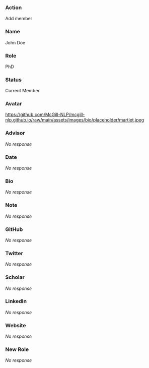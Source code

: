 ### Action

Add member

### Name

John Doe

### Role

PhD

### Status

Current Member

### Avatar

https://github.com/McGill-NLP/mcgill-nlp.github.io/raw/main/assets/images/bio/placeholder/martlet.jpeg

### Advisor

_No response_

### Date

_No response_

### Bio

_No response_

### Note

_No response_

### GitHub

_No response_

### Twitter

_No response_

### Scholar

_No response_

### LinkedIn

_No response_

### Website

_No response_

### New Role

_No response_